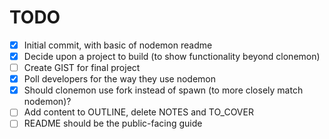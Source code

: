 # TODO

- [x] Initial commit, with basic of nodemon readme
- [x] Decide upon a project to build (to show functionality beyond clonemon)
- [ ] Create GIST for final project
- [x] Poll developers for the way they use nodemon
- [x] Should clonemon use fork instead of spawn (to more closely match nodemon)?
- [ ] Add content to OUTLINE, delete NOTES and TO_COVER
- [ ] README should be the public-facing guide